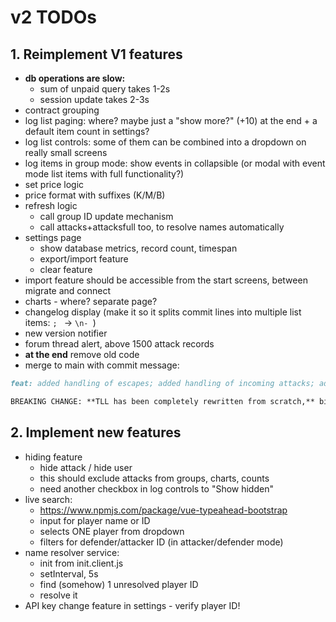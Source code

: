 # v2 TODOs

## 1. Reimplement V1 features

- **db operations are slow:**
	- sum of unpaid query takes 1-2s
	- session update takes 2-3s
- contract grouping
- log list paging: where? maybe just a "show more?" (+10) at the end + a default item count in settings?
- log list controls: some of them can be combined into a dropdown on really small screens
- log items in group mode: show events in collapsible (or modal with event mode list items with full functionality?)
- set price logic
- price format with suffixes (K/M/B)
- refresh logic
	- call group ID update mechanism
	- call attacks+attacksfull too, to resolve names automatically
- settings page
	- show database metrics, record count, timespan
	- export/import feature
	- clear feature
- import feature should be accessible from the start screens, between migrate and connect
- charts - where? separate page?
- changelog display (make it so it splits commit lines into multiple list items: `; ` -> `\n- `)
- new version notifier
- forum thread alert, above 1500 attack records
- **at the end** remove old code
- merge to main with commit message:

```md
feat: added handling of escapes; added handling of incoming attacks; added auto name resolving; redesigned UI is better optimized for smaller screens; [...]

BREAKING CHANGE: **TLL has been completely rewritten from scratch,** biggest change is that it now uses IndexedDB to store attacks and resolved names.
```


## 2. Implement new features

- hiding feature
	- hide attack / hide user
	- this should exclude attacks from groups, charts, counts
	- need another checkbox in log controls to "Show hidden"
- live search:
	- https://www.npmjs.com/package/vue-typeahead-bootstrap
	- input for player name or ID
	- selects ONE player from dropdown
	- filters for defender/attacker ID (in attacker/defender mode)
- name resolver service:
	- init from init.client.js
	- setInterval, 5s
	- find (somehow) 1 unresolved player ID
	- resolve it
- API key change feature in settings - verify player ID!
